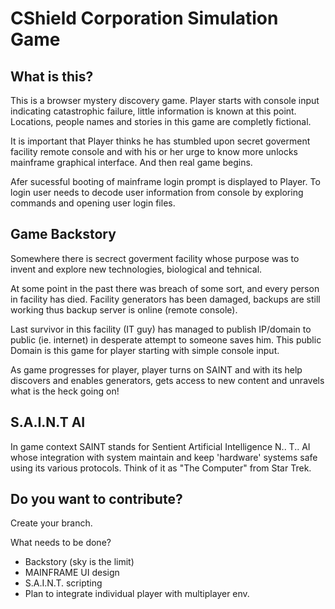 # CShield Corporation Simulation Game

## What is this?

This is a browser mystery discovery game. Player starts with console 
input indicating catastrophic failure, little information is known at 
this point. Locations, people names and stories in this game are completly
fictional.

It is important that Player thinks he has stumbled upon secret goverment 
facility remote console and with his or her urge to know more unlocks 
mainframe graphical interface. And then real game begins.

Afer sucessful booting of mainframe login prompt is displayed to Player.
To login user needs to decode user information from console by exploring
commands and opening user login files.

## Game Backstory

Somewhere there is secrect goverment facility whose purpose was to invent and 
explore new technologies, biological and tehnical.

At some point in the past there was breach of some sort, and every person in 
facility has died. Facility generators has been damaged, backups are still working
thus backup server is online (remote console).

Last survivor in this facility (IT guy) has managed to publish IP/domain to public
(ie. internet) in desperate attempt to someone saves him. This public Domain is
this game for player starting with simple console input.

As game progresses for player, player turns on SAINT and with its help discovers 
and enables generators, gets access to new content and unravels what is the heck
going on!

## S.A.I.N.T AI

In game context SAINT stands for Sentient Artificial Intelligence N.. T.. AI 
whose integration with system maintain and keep 'hardware' systems safe using
its various protocols. Think of it as "The Computer" from Star Trek.

## Do you want to contribute?

Create your branch.

What needs to be done?
* Backstory (sky is the limit)
* MAINFRAME UI design
* S.A.I.N.T. scripting
* Plan to integrate individual player with multiplayer env.



